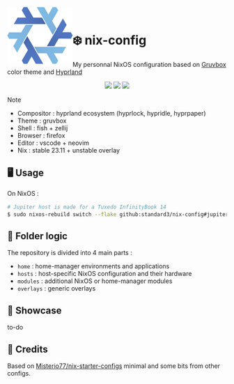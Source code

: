 <div align="left">
    <img align="left" src="/assets/github/nixos-logo.png" width="150">
    &nbsp;
    <h1>❄️ nix-config</h1>
    <p>
        My personnal NixOS configuration based on <a href="https://github.com/morhetz/gruvbox" target="_blank">Gruvbox</a> color theme and <a href="https://github.com/morhetz/gruvbox" target="_blank">Hyprland</a>
    </p>
    <div align="center">
        <img src="https://img.shields.io/badge/Built with Nix-grey?style=for-the-badge&logo=nixos&color=%23282828">
        <img src="https://img.shields.io/github/commit-activity/m/standard3/nix-config?style=for-the-badge&color=%23282828&labelColor=%23B94700">
        <img src="https://img.shields.io/github/stars/standard3/nix-config?style=for-the-badge&color=%23282828&labelColor=%23B94700">
    </div>
</div>

> [!Note]
> - Compositor : hyprland ecosystem (hyprlock, hypridle, hyprpaper)
> - Theme : gruvbox
> - Shell : fish + zellij
> - Browser : firefox
> - Editor : vscode + neovim
> - Nix : stable 23.11 + unstable overlay

## 🖥️ Usage

On NixOS :
```bash
# Jupiter host is made for a Tuxedo InfinityBook 14
$ sudo nixos-rebuild switch --flake github:standard3/nix-config#jupiter
```

## 📂 Folder logic

The repository is divided into 4 main parts :
- `home` : home-manager environments and applications
- `hosts` : host-specific NixOS configuration and their hardware
- `modules` : additional NixOS or home-manager modules
- `overlays` : generic overlays

## 🧩 Showcase

to-do

## 📌 Credits

Based on [Misterio77/nix-starter-configs](https://github.com/Misterio77/nix-starter-configs) minimal and some bits from other configs.
